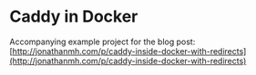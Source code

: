 # Caddy in Docker

Accompanying example project for the blog post: [http://jonathanmh.com/p/caddy-inside-docker-with-redirects](http://jonathanmh.com/p/caddy-inside-docker-with-redirects)
